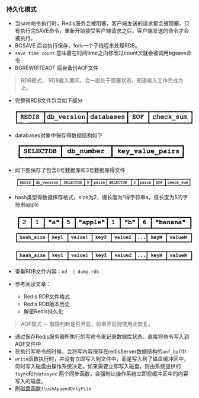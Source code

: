 ### 持久化模式

- 当```SAVE```命令执行时，Redis服务会被阻塞，客户端发送的请求都会被阻塞。只有执行完SAVE命令，重新开始接受客户端请求之后，客户端发送的命令才会被执行。
-  BGSAVE 后台执行保存，fork一个子线程来处理RDB。
  - ```save time count``` 意味着在时间time之内修改过count次就会被调用bgsave命令
- BGREWRITEAOF  后台备份AOF文件

> RDB模式， RDB载入期间，会一直处于阻塞状态，知道载入工作完成为止。

- 完整得RDB文件包含如下部分

  <img src="assets/image-20200516133927543.png" alt="image-20200516133927543" style="zoom:50%;" />

- databases对象中保存得数据结构如下

  <img src="assets/image-20200516134626747.png" alt="image-20200516134626747" style="zoom:50%;" />

- 如下图保存了包含0号数据库和3号数据库得文件

  <img src="assets/image-20200516134930823.png" alt="image-20200516134930823" style="zoom:50%;" />

- hash类型得数据保存格式，size为2，键长度为1得字符串a，值长度为5的字符串apple

  <img src="assets/image-20200516141432445.png" alt="image-20200516141432445" style="zoom:50%;" />![image-20200516141541042](assets/image-20200516141541042.png)

  <img src="assets/image-20200516141602885.png" alt="image-20200516141602885" style="zoom:50%;" />

- 查看RDB文件内容：```od -c dump.rdb```
- 参考阅读文章：
  - Redis RDB文件格式
  - Redis RDB版本历史
  - 解密Redis持久化

> AOF模式  -- 有限判断是否开启，如果开启则使用此恢复。

- 通过保存Redis服务器所执行的写命令来记录数据库状态，直接将命令写入到AOF文件中
- 在执行写命令的时候，会将写内容保存在redisServer数据结构的```aof_buf```中
- ```write```函数执行时，并没有立即写入到文件中，而是写入到了磁盘缓冲区中，何时写入磁盘由操作系统决定。如果需要立即写入磁盘，则由系统提供的```fsync```和```fdatasync``` 两个同步函数，会强制让操作系统立即将缓冲区中的内容写入的磁盘。
- 刷磁盘函数```flushAppendOnlyFile```

